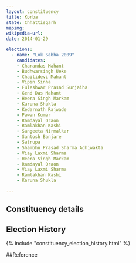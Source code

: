 ```yaml
---
layout: constituency
title: Korba
state: Chhattisgarh
mapimg: 
wikipedia-url: 
date: 2014-01-29

elections: 
  - name: "Lok Sabha 2009"
    candidates: 
    - Charandas Mahant 
    - Budhwarsingh Ueke 
    - Chaitidevi Mahant 
    - Vipin Sinha 
    - Fuleshwar Prasad Surjaiha 
    - Gend Das Mahant 
    - Heera Singh Markam 
    - Karuna Shukla 
    - Kedarnath Rajwade 
    - Pawan Kumar 
    - Ramdayal Oraon 
    - Ramlakhan Kashi 
    - Sangeeta Nirmalkar 
    - Santosh Banjare 
    - Satrupa 
    - Shambhu Prasad Sharma Adhiwakta 
    - Viay Laxmi Sharma 
    - Heera Singh Markam 
    - Ramdayal Oraon 
    - Viay Laxmi Sharma 
    - Ramlakhan Kashi 
    - Karuna Shukla 

---
```

## Constituency details


## Election History
{% include "constituency_election_history.html" %}

##Reference
